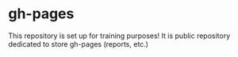 # gh-pages
This repository is set up for training purposes!
It is public repository dedicated to store gh-pages (reports, etc.)
